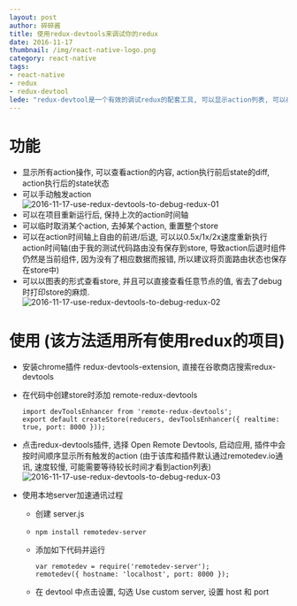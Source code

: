 ```yaml
---
layout: post
author: 碎碎酱
title: 使用redux-devtools来调试你的redux
date: 2016-11-17
thumbnail: /img/react-native-logo.png
category: react-native
tags:
- react-native
- redux
- redux-devtool
lede: "redux-devtool是一个有效的调试redux的配套工具, 可以显示action列表, 可以在时间轴上自由控制action前进后退."
---
```



# 功能

* 显示所有action操作, 可以查看action的内容, action执行前后state的diff, action执行后的state状态
* 可以手动触发action
    ![2016-11-17-use-redux-devtools-to-debug-redux-01](/img/2016-11-17-use-redux-devtools-to-debug-redux-01.png)
* 可以在项目重新运行后, 保持上次的action时间轴
* 可以临时取消某个action, 去掉某个action, 重置整个store
* 可以在action时间轴上自由的前进/后退, 可以以0.5x/1x/2x速度重新执行action时间轴(由于我的测试代码路由没有保存到store, 导致action后退时组件仍然是当前组件, 因为没有了相应数据而报错, 所以建议将页面路由状态也保存在store中)
* 可以以图表的形式查看store, 并且可以直接查看任意节点的值, 省去了debug时打印store的麻烦.
    ![2016-11-17-use-redux-devtools-to-debug-redux-02](/img/2016-11-17-use-redux-devtools-to-debug-redux-02.png)

# 使用 (该方法适用所有使用redux的项目)

* 安装chrome插件 redux-devtools-extension, 直接在谷歌商店搜索redux-devtools
* 在代码中创建store时添加 remote-redux-devtools

    ```
    import devToolsEnhancer from 'remote-redux-devtools';
    export default createStore(reducers, devToolsEnhancer({ realtime: true, port: 8000 }));
    ```

* 点击redux-devtools插件, 选择 Open Remote Devtools, 启动应用, 插件中会按时间顺序显示所有触发的action (由于该库和插件默认通过remotedev.io通讯, 速度较慢, 可能需要等待较长时间才看到action列表)
    ![2016-11-17-use-redux-devtools-to-debug-redux-03](/img/2016-11-17-use-redux-devtools-to-debug-redux-03.png)
* 使用本地server加速通讯过程
    * 创建 server.js
    * `npm install remotedev-server`
    * 添加如下代码并运行 

        ```
        var remotedev = require('remotedev-server'); 
        remotedev({ hostname: 'localhost', port: 8000 });
        ```

    * 在 devtool 中点击设置, 勾选 Use custom server, 设置 host 和 port
